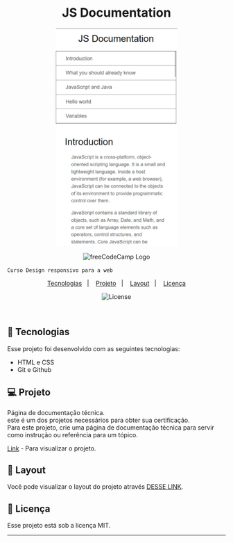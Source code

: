 <h1 align="center">JS Documentation</h1>
    <p align="center">
        <a href="assets/Screenshot_2.jpg">
        <img height="500em" src="assets//Screenshot_1.jpg">
        </a>
    </p>

<p align="center">
    <img height="100em" width="250" src="https://cdn.freecodecamp.org/platform/universal/fcc_primary.svg" alt="freeCodeCamp Logo">

    Curso Design responsivo para a web
</p>

<p align="center">
    <a href="#🚀-tecnologias">Tecnologias</a>&nbsp;&nbsp;&nbsp;|&nbsp;&nbsp;&nbsp;
    <a href="#💻-projeto">Projeto</a>&nbsp;&nbsp;&nbsp;|&nbsp;&nbsp;&nbsp;
    <a href="#🔖-layout">Layout</a>&nbsp;&nbsp;&nbsp;|&nbsp;&nbsp;&nbsp;
    <a href="#📝-licença">Licença</a>
</p>

<p align="center">
  <img alt="License" src="https://img.shields.io/static/v1?label=license&message=MIT&color=49AA26&labelColor=000000">
</p>

<br>



## 🚀 Tecnologias

Esse projeto foi desenvolvido com as seguintes tecnologias:

- HTML e CSS
- Git e Github

## 💻 Projeto
Página de documentação técnica. <br> este é um dos projetos necessários para obter sua certificação.
<br>
Para este projeto, crie uma página de documentação técnica para servir como instrução ou referência para um tópico.

[Link](https://www.freecodecamp.org/portuguese/learn/2022/responsive-web-design/build-a-technical-documentation-page-project/build-a-technical-documentation-page) - Para visualizar o projeto.

## 🔖 Layout

Você pode visualizar o layout do projeto através [DESSE LINK](https://technical-documentation-page.freecodecamp.rocks/#Hello_world).

##  📝 Licença

Esse projeto está sob a licença MIT.

---